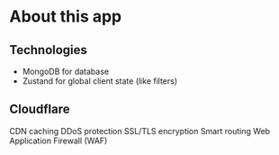 # About this app

## Technologies

- MongoDB for database
- Zustand for global client state (like filters)
<!-- - React Query for API/DB for caching, re-fetching, pagination, background updates, loading & error states -->

## Cloudflare

CDN caching
DDoS protection
SSL/TLS encryption
Smart routing
Web Application Firewall (WAF)
